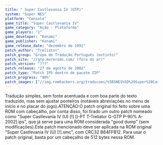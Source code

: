 ```yaml
---
title: " Super Castlevania IV (GTP)"
system: "Super NES"
platform: "Console"
game_title: "Super Castlevania IV"
game_category: "Ação - Plataforma"
game_players: "1"
game_developer: "Konami"
game_publisher: "Konami"
game_release_date: "dezembro de 1991"
patch_author: "Treliator"
patch_group: "Grupo de Tradução Português (extinto)"
patch_site: "//gtp.moreroms.com/ (fora do ar)"
patch_version: "???"
patch_release: "27 de agosto de 2002"
patch_type: "Patch IPS dentro de pacote ZIP"
patch_progress: "90%"
patch_images: ["//img.romhackers.org/traducoes/%5BSNES%5D%20Super%20Castlevania%20IV%20-%20Emunow%20e%20GTP%20-%201.png","//img.romhackers.org/traducoes/%5BSNES%5D%20Super%20Castlevania%20IV%20-%20GTP%20-%202.png","//img.romhackers.org/traducoes/%5BSNES%5D%20Super%20Castlevania%20IV%20-%20GTP%20-%203.png"]
---
```

Tradução simples, sem fonte acentuada e com boa parte do texto traduzido, mas sem ajustar ponteiros (notáveis abreviações no menu de início e no placar do jogo).ATENÇÃO:O patch original foi feito sobre uma ROM com cabeçalho, por conta disso, foi tirado um outro patch nomeado como "Super Castlevania IV (U) [!] [I-PT T-Treliator G-GTP P-90% A-2002].ips", que já serve para uma ROM considerada "good dump" (sem modificações).Este patch mencionado deve ser aplicada na ROM original "Super Castlevania IV (U) [!].smc", com CRC32 B64FFB12. Para usar o patch original, basta por um cabeçalho de 512 bytes nessa ROM.